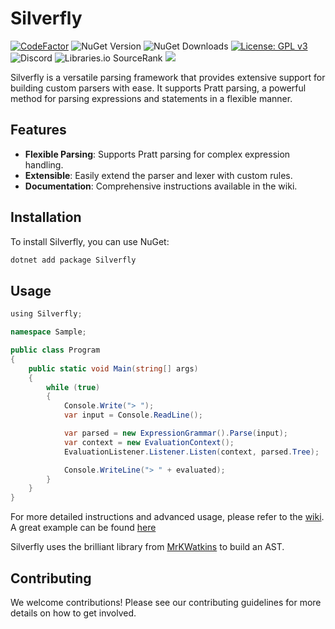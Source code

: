 # Silverfly

[![CodeFactor](https://www.codefactor.io/repository/github/furesoft/silverfly/badge)](https://www.codefactor.io/repository/github/furesoft/silverfly)
![NuGet Version](https://img.shields.io/nuget/v/silverfly)
![NuGet Downloads](https://img.shields.io/nuget/dt/Silverfly)
[![License: GPL v3](https://img.shields.io/badge/License-GPLv3-blue.svg)](https://www.gnu.org/licenses/gpl-3.0)
![Discord](https://img.shields.io/discord/455738571186241536)
![Libraries.io SourceRank](https://img.shields.io/librariesio/sourcerank/nuget/silverfly)
[![](https://tokei.rs/b1/github/furesoft/Silverfly)](https://github.com/furesoft/Silverfly)

Silverfly is a versatile parsing framework that provides extensive support for building custom parsers with ease. It
supports Pratt parsing, a powerful method for parsing expressions and statements in a flexible manner.

## Features

- **Flexible Parsing**: Supports Pratt parsing for complex expression handling.
- **Extensible**: Easily extend the parser and lexer with custom rules.
- **Documentation**: Comprehensive instructions available in the wiki.

## Installation

To install Silverfly, you can use NuGet:

```bash
dotnet add package Silverfly
```

## Usage

```csharp
﻿using Silverfly;

namespace Sample;

public class Program
{
    public static void Main(string[] args)
    {
        while (true)
        {
            Console.Write("> ");
            var input = Console.ReadLine();

            var parsed = new ExpressionGrammar().Parse(input);
            var context = new EvaluationContext();
            EvaluationListener.Listener.Listen(context, parsed.Tree);

            Console.WriteLine("> " + evaluated);
        }
    }
}
```

For more detailed instructions and advanced usage, please refer to
the [wiki](https://furesoft.gitbook.io/silverfly).
A great example can be found [here](https://github.com/furesoft/Silverfly/blob/main/Source/Samples/Sample.FuncLanguage/ExpressionGrammar.cs)

Silverfly uses the brilliant library from [MrKWatkins](https://github.com/MrKWatkins/Ast/) to build an AST.

## Contributing

We welcome contributions! Please see our contributing guidelines for more details on how to get involved.
